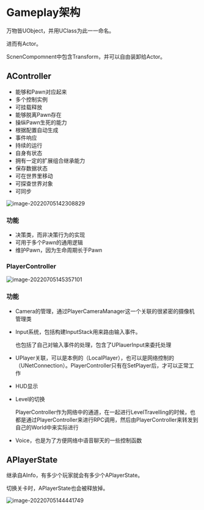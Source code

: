 # Gameplay架构

万物皆UObject，并用UClass为此一一命名。

进而有Actor。

ScnenCompomnent中包含Transform，并可以自由装卸给Actor。

## AController

- 能够和Pawn对应起来
- 多个控制实例
- 可挂载释放
- 能够脱离Pawn存在
- 操纵Pawn生死的能力
- 根据配置自动生成
- 事件响应
- 持续的运行
- 自身有状态
- 拥有一定的扩展组合继承能力
- 保存数据状态
- 可在世界里移动
- 可探查世界对象
- 可同步

![image-20220705142308829](E:\note\Unreal\GamePlay架构.assets\image-20220705142308829.png)

### 功能

- 决策类，而非决策行为的实现
- 可用于多个Pawn的通用逻辑
- 维护Pawn，因为生命周期长于Pawn

### PlayerController

![image-20220705145357101](E:\note\Unreal\GamePlay架构.assets\image-20220705145357101.png)

### 功能

- Camera的管理，通过PlayerCameraManager这一个关联的很紧密的摄像机管理类

- Input系统，包括构建InputStack用来路由输入事件。

  也包括了自己对输入事件的处理，包含了UPlauerInput来委托处理

- UPlayer关联，可以是本例的（LocalPlayer），也可以是网络控制的（UNetConnection）。PlayerController只有在SetPlayer后，才可以正常工作

- HUD显示

- Level的切换

  PlayerController作为网络中的通道，在一起进行LevelTravelling的时候，也都是通过PlayerController来进行RPC调用，然后由PlayerController来转发到自己的World中来实际进行

- Voice，也是为了方便网络中语音聊天的一些控制函数



## APlayerState

继承自AInfo，有多少个玩家就会有多少个APlayerState。

切换关卡时，APlayerState也会被释放掉。

![image-20220705144441749](E:\note\Unreal\GamePlay架构.assets\image-20220705144441749.png)

